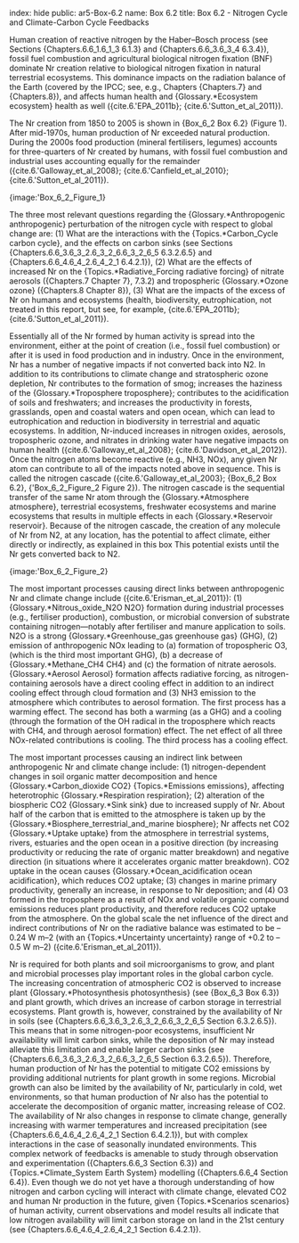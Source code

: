 index: hide
public: ar5-Box-6.2
name: Box 6.2
title: Box 6.2 - Nitrogen Cycle and Climate-Carbon Cycle Feedbacks

Human creation of reactive nitrogen by the Haber–Bosch process (see Sections {Chapters.6.6_1.6_1_3 6.1.3} and {Chapters.6.6_3.6_3_4 6.3.4}), fossil fuel combustion and agricultural biological nitrogen fixation (BNF) dominate Nr creation relative to biological nitrogen fixation in natural terrestrial ecosystems. This dominance impacts on the radiation balance of the Earth (covered by the IPCC; see, e.g., Chapters {Chapters.7} and {Chapters.8}), and affects human health and {Glossary.*Ecosystem ecosystem} health as well ({cite.6.'EPA_2011b}; {cite.6.'Sutton_et_al_2011}).

The Nr creation from 1850 to 2005 is shown in {Box_6_2 Box 6.2} (Figure 1). After mid-1970s, human production of Nr exceeded natural production. During the 2000s food production (mineral fertilisers, legumes) accounts for three-quarters of Nr created by humans, with fossil fuel combustion and industrial uses accounting equally for the remainder ({cite.6.'Galloway_et_al_2008}; {cite.6.'Canfield_et_al_2010}; {cite.6.'Sutton_et_al_2011}).

{image:'Box_6_2_Figure_1}

The three most relevant questions regarding the {Glossary.*Anthropogenic anthropogenic} perturbation of the nitrogen cycle with respect to global change are: (1) What are the interactions with the {Topics.*Carbon_Cycle carbon cycle}, and the effects on carbon sinks (see Sections {Chapters.6.6_3.6_3_2.6_3_2_6.6_3_2_6_5 6.3.2.6.5} and {Chapters.6.6_4.6_4_2.6_4_2_1 6.4.2.1}), (2) What are the effects of increased Nr on the {Topics.*Radiative_Forcing radiative forcing} of nitrate aerosols ({Chapters.7 Chapter 7}, 7.3.2) and tropospheric {Glossary.*Ozone ozone} ({Chapters.8 Chapter 8}), (3) What are the impacts of the excess of Nr on humans and ecosystems (health, biodiversity, eutrophication, not treated in this report, but see, for example, {cite.6.'EPA_2011b}; {cite.6.'Sutton_et_al_2011}).

Essentially all of the Nr formed by human activity is spread into the environment, either at the point of creation (i.e., fossil fuel combustion) or after it is used in food production and in industry. Once in the environment, Nr has a number of negative impacts if not converted back into N2. In addition to its contributions to climate change and stratospheric ozone depletion, Nr contributes to the formation of smog; increases the haziness of the {Glossary.*Troposphere troposphere}; contributes to the acidification of soils and freshwaters; and increases the productivity in forests, grasslands, open and coastal waters and open ocean, which can lead to eutrophication and reduction in biodiversity in terrestrial and aquatic ecosystems. In addition, Nr-induced increases in nitrogen oxides, aerosols, tropospheric ozone, and nitrates in drinking water have negative impacts on human health ({cite.6.'Galloway_et_al_2008}; {cite.6.'Davidson_et_al_2012}). Once the nitrogen atoms become reactive (e.g., NH3, NOx), any given Nr atom can contribute to all of the impacts noted above in sequence. This is called the nitrogen cascade ({cite.6.'Galloway_et_al_2003}; {Box_6_2 Box 6.2}, {'Box_6_2_Figure_2 Figure 2}). The nitrogen cascade is the sequential transfer of the same Nr atom through the {Glossary.*Atmosphere atmosphere}, terrestrial ecosystems, freshwater ecosystems and marine ecosystems that results in multiple effects in each {Glossary.*Reservoir reservoir}. Because of the nitrogen cascade, the creation of any molecule of Nr from N2, at any location, has the potential to affect climate, either directly or indirectly, as explained in this box This potential exists until the Nr gets converted back to N2.

{image:'Box_6_2_Figure_2}

The most important processes causing direct links between anthropogenic Nr and climate change include ({cite.6.'Erisman_et_al_2011}): (1) {Glossary.*Nitrous_oxide_N2O N2O} formation during industrial processes (e.g., fertiliser production), combustion, or microbial conversion of substrate containing nitrogen—notably after fertiliser and manure application to soils. N2O is a strong {Glossary.*Greenhouse_gas greenhouse gas} (GHG), (2) emission of anthropogenic NOx leading to (a) formation of tropospheric O3, (which is the third most important GHG), (b) a decrease of {Glossary.*Methane_CH4 CH4} and (c) the formation of nitrate aerosols. {Glossary.*Aerosol Aerosol} formation affects radiative forcing, as nitrogen-containing aerosols have a direct cooling effect in addition to an indirect cooling effect through cloud formation and (3) NH3 emission to the atmosphere which contributes to aerosol formation. The first process has a warming effect. The second has both a warming (as a GHG) and a cooling (through the formation of the OH radical in the troposphere which reacts with CH4, and through aerosol formation) effect. The net effect of all three NOx-related contributions is cooling. The third process has a cooling effect.

The most important processes causing an indirect link between anthropogenic Nr and climate change include: (1) nitrogen-dependent changes in soil organic matter decomposition and hence {Glossary.*Carbon_dioxide CO2} {Topics.*Emissions emissions}, affecting heterotrophic {Glossary.*Respiration respiration}; (2) alteration of the biospheric CO2 {Glossary.*Sink sink} due to increased supply of Nr. About half of the carbon that is emitted to the atmosphere is taken up by the {Glossary.*Biosphere_terrestrial_and_marine biosphere}; Nr affects net CO2 {Glossary.*Uptake uptake} from the atmosphere in terrestrial systems, rivers, estuaries and the open ocean in a positive direction (by increasing productivity or reducing the rate of organic matter breakdown) and negative direction (in situations where it accelerates organic matter breakdown). CO2 uptake in the ocean causes {Glossary.*Ocean_acidification ocean acidification}, which reduces CO2 uptake; (3) changes in marine primary productivity, generally an increase, in response to Nr deposition; and (4) O3 formed in the troposphere as a result of NOx and volatile organic compound emissions reduces plant productivity, and therefore reduces CO2 uptake from the atmosphere. On the global scale the net influence of the direct and indirect contributions of Nr on the radiative balance was estimated to be –0.24 W m–2 (with an {Topics.*Uncertainty uncertainty} range of +0.2 to –0.5 W m–2) ({cite.6.'Erisman_et_al_2011}).

Nr is required for both plants and soil microorganisms to grow, and plant and microbial processes play important roles in the global carbon cycle. The increasing concentration of atmospheric CO2 is observed to increase plant {Glossary.*Photosynthesis photosynthesis} (see {Box_6_3 Box 6.3}) and plant growth, which drives an increase of carbon storage in terrestrial ecosystems. Plant growth is, however, constrained by the availability of Nr in soils (see {Chapters.6.6_3.6_3_2.6_3_2_6.6_3_2_6_5 Section 6.3.2.6.5}). This means that in some nitrogen-poor ecosystems, insufficient Nr availability will limit carbon sinks, while the deposition of Nr may instead alleviate this limitation and enable larger carbon sinks (see {Chapters.6.6_3.6_3_2.6_3_2_6.6_3_2_6_5 Section 6.3.2.6.5}). Therefore, human production of Nr has the potential to mitigate CO2 emissions by providing additional nutrients for plant growth in some regions. Microbial growth can also be limited by the availability of Nr, particularly in cold, wet environments, so that human production of Nr also has the potential to accelerate the decomposition of organic matter, increasing release of CO2. The availability of Nr also changes in response to climate change, generally increasing with warmer temperatures and increased precipitation (see {Chapters.6.6_4.6_4_2.6_4_2_1 Section 6.4.2.1}), but with complex interactions in the case of seasonally inundated environments. This complex network of feedbacks is amenable to study through observation and experimentation ({Chapters.6.6_3 Section 6.3}) and {Topics.*Climate_System Earth System} modelling ({Chapters.6.6_4 Section 6.4}). Even though we do not yet have a thorough understanding of how nitrogen and carbon cycling will interact with climate change, elevated CO2 and human Nr production in the future, given {Topics.*Scenarios scenarios} of human activity, current observations and model results all indicate that low nitrogen availability will limit carbon storage on land in the 21st century (see {Chapters.6.6_4.6_4_2.6_4_2_1 Section 6.4.2.1}).
